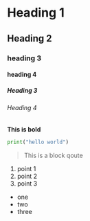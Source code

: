 # Heading 1
## Heading 2
### heading 3
#### heading 4
##### Heading 3
###### Heading 4

**This is bold**

```python
print("hello world")
```

>This is a block qoute
1. point 1
2. point 2
3. point 3

* one
* two
* three


